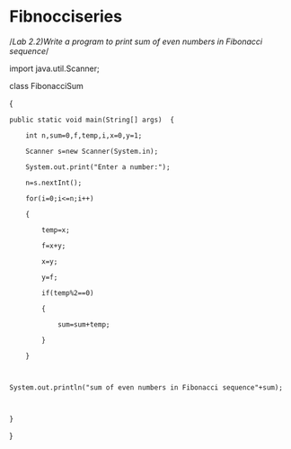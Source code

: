 # Fibnocciseries 
/*Lab 2.2)Write a program to print sum of even numbers in Fibonacci sequence*/

import java.util.Scanner;

class FibonacciSum

{

	public static void main(String[] args)	{

		int n,sum=0,f,temp,i,x=0,y=1;

		Scanner s=new Scanner(System.in);

		System.out.print("Enter a number:");

		n=s.nextInt();

		for(i=0;i<=n;i++)

		{

			temp=x;

			f=x+y;

			x=y;

			y=f;

			if(temp%2==0)

			{

				sum=sum+temp;

			}

		}

    

    System.out.println("sum of even numbers in Fibonacci sequence"+sum);

		

	}

}
